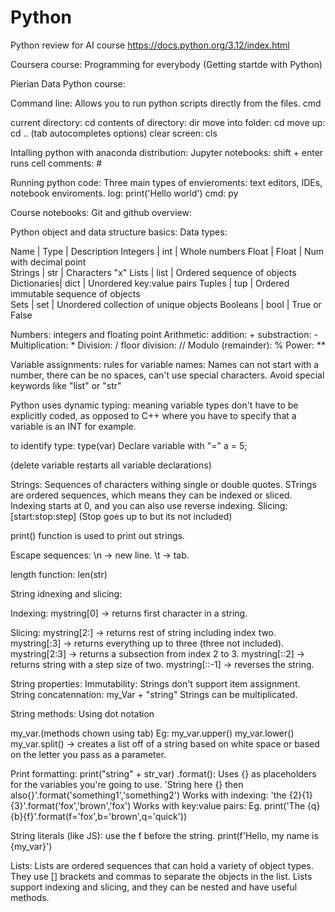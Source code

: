 # Python

Python review for AI course
https://docs.python.org/3.12/index.html

Coursera course: Programming for everybody (Getting startde with Python)

Pierian Data Python course:

Command line: Allows you to run python scripts directly from the files.
cmd

current directory: cd
contents of directory: dir
move into folder: cd <name of folder>
move up: cd ..
(tab autocompletes options)
clear screen: cls

Intalling python with anaconda distribution:
Jupyter notebooks: shift + enter runs cell
comments: #

Running python code: Three main types of envieroments: text editors, IDEs, notebook enviroments. 
log: print('Hello world')
cmd: py

Course notebooks:
Git and github overview:

Python object and data structure basics:
Data types:

Name        |   Type    |   Description
Integers    |   int     |   Whole numbers
Float       |   Float   |   Num with decimal point  
Strings     |   str     |   Characters "x"
Lists       |   list    |   Ordered sequence of objects
Dictionaries|   dict    |   Unordered key:value pairs
Tuples      |   tup     |   Ordered immutable sequence of objects   
Sets        |   set     |   Unordered collection of unique objects
Booleans    |   bool    |   True or False

Numbers: integers and floating point
Arithmetic: 
addition: +
substraction: -
Multiplication: *
Division: /
floor division: //
Modulo (remainder): %
Power: **

Variable assignments: 
rules for variable names:
Names can not start with a number, there can be no spaces, can't use special characters.
Avoid special keywords like "list" or "str"

Python uses dynamic typing: meaning variable types don't have to be explicitly coded, as opposed to C++ where you have to specify that a variable is an INT for example. 

to identify type: type(var)
Declare variable with "="
a = 5;

(delete variable restarts all variable declarations)

Strings: Sequences of characters withing single or double quotes. 
STrings are ordered sequences, which means they can be indexed or sliced. 
Indexing starts at 0, and you can also use reverse indexing. 
Slicing: [start:stop:step] (Stop goes up to but its not included)

print() function is used to print out strings.

Escape sequences:
 \n -> new line.
 \t -> tab.

 length function: len(str)

 String idnexing and slicing: 

Indexing:
 mystring[0] -> returns first character in a string.

Slicing:
 mystring[2:] -> returns rest of string including index two.
 mystring[:3] -> returns everything up to three (three not included).
 mystring[2:3] -> returns a subsection from index 2 to 3.
 mystring[::2] -> returns string with a step size of two.
mystring[::-1] -> reverses the string.

String properties:
Immutability: Strings don't support item assignment. 
String concatennation: my_Var + "string"
Strings can be multiplicated. 

String methods: Using dot notation

my_var.(methods chown using tab)
Eg:
my_var.upper()
my_var.lower()
my_var.split() -> creates a list off of a string based on white space or based on the letter you pass as a parameter. 

Print formatting:
print("string" + str_var)
.format(): Uses {} as placeholders for the variables you're going to use.
'String here {} then also{}'.format('something1','something2')
Works with indexing: 'the {2}{1}{3}'.format('fox','brown','fox')
Works with key:value pairs:
Eg. 
print('The {q}{b}{f}'.format(f='fox',b='brown',q='quick'))

String literals (like JS): use the f before the string.
print(f'Hello, my name is {my_var}')

Lists:
Lists are ordered sequences that can hold a variety of object types. 
They use [] brackets and commas to separate the objects in the list. 
Lists support indexing and slicing, and they can be nested and have useful methods.